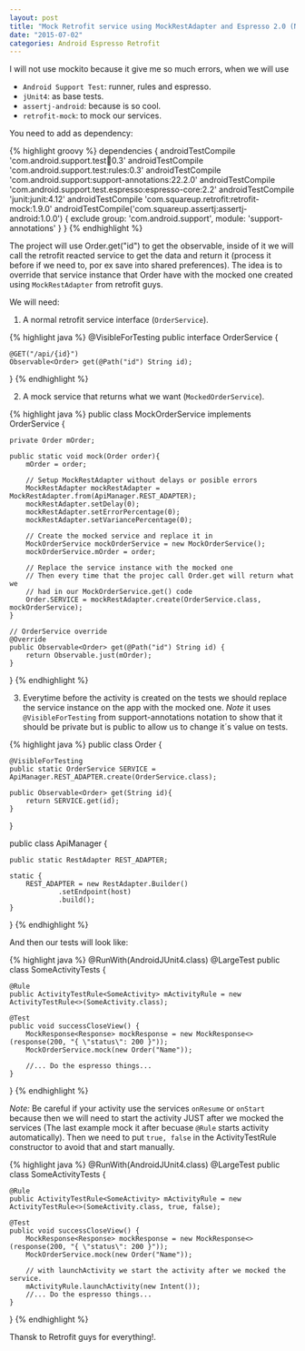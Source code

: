 ```yaml
---
layout: post
title: "Mock Retrofit service using MockRestAdapter and Espresso 2.0 (No Mockito)"
date: "2015-07-02"
categories: Android Espresso Retrofit
---
```


I will not use mockito because it give me so much errors, when we will use

* `Android Support Test`: runner, rules and espresso.
* `jUnit4`: as base tests.
* `assertj-android`: because is so cool.
* `retrofit-mock`: to mock our services.

You need to add as dependency:

{% highlight groovy %}
dependencies {
    androidTestCompile 'com.android.support.test:runner:0.3'
    androidTestCompile 'com.android.support.test:rules:0.3'
    androidTestCompile 'com.android.support:support-annotations:22.2.0'
    androidTestCompile 'com.android.support.test.espresso:espresso-core:2.2'
    androidTestCompile 'junit:junit:4.12'
    androidTestCompile 'com.squareup.retrofit:retrofit-mock:1.9.0'
    androidTestCompile('com.squareup.assertj:assertj-android:1.0.0') {
        exclude group: 'com.android.support', module: 'support-annotations'
    }
}
{% endhighlight %}

The project will use Order.get("id") to get the observable, inside of it we will call the retrofit reacted
service to get the data and return it (process it before if we need to, por ex save into shared preferences).
The idea is to override that service instance that Order have with the mocked one created using `MockRestAdapter`
from retrofit guys.

We will need:

1. A normal retrofit service interface (`OrderService`).

{% highlight java %}
@VisibleForTesting
public interface OrderService {

    @GET("/api/{id}")
    Observable<Order> get(@Path("id") String id);
}
{% endhighlight %}

2. A mock service that returns what we want (`MockedOrderService`).

{% highlight java %}
public class MockOrderService implements OrderService {

    private Order mOrder;

    public static void mock(Order order){
        mOrder = order;

        // Setup MockRestAdapter without delays or posible errors
        MockRestAdapter mockRestAdapter = MockRestAdapter.from(ApiManager.REST_ADAPTER);
        mockRestAdapter.setDelay(0);
        mockRestAdapter.setErrorPercentage(0);
        mockRestAdapter.setVariancePercentage(0);

        // Create the mocked service and replace it in
        MockOrderService mockOrderService = new MockOrderService();
        mockOrderService.mOrder = order;

        // Replace the service instance with the mocked one
        // Then every time that the projec call Order.get will return what we
        // had in our MockOrderService.get() code
        Order.SERVICE = mockRestAdapter.create(OrderService.class, mockOrderService);
    }

    // OrderService override
    @Override
    public Observable<Order> get(@Path("id") String id) {
        return Observable.just(mOrder);
    }

}
{% endhighlight %}

3. Everytime before the activity is created on the tests we should replace the service instance on the app
with the mocked one.
*Note* it uses `@VisibleForTesting` from support-annotations notation to show that it should be private but is public to allow
us to change it´s value on tests.

{% highlight java %}
public class Order  {

    @VisibleForTesting
    public static OrderService SERVICE = ApiManager.REST_ADAPTER.create(OrderService.class);

    public Observable<Order> get(String id){
        return SERVICE.get(id);
    }
}

public class ApiManager {

    public static RestAdapter REST_ADAPTER;

    static {
        REST_ADAPTER = new RestAdapter.Builder()
                .setEndpoint(host)
                .build();
    }
}
{% endhighlight %}

And then our tests will look like:

{% highlight java %}
@RunWith(AndroidJUnit4.class)
@LargeTest
public class SomeActivityTests {

    @Rule
    public ActivityTestRule<SomeActivity> mActivityRule = new ActivityTestRule<>(SomeActivity.class);

    @Test
    public void successCloseView() {
        MockResponse<Response> mockResponse = new MockResponse<>(response(200, "{ \"status\": 200 }"));
        MockOrderService.mock(new Order("Name"));

        //... Do the espresso things...
    }

}
{% endhighlight %}

*Note:* Be careful if your activity use the services `onResume` or `onStart` because then we will need to start the activity
JUST after we mocked the services (The last example mock it after becuase `@Rule` starts activity automatically).
Then we need to put `true, false` in the ActivityTestRule constructor to avoid that and start manually.

{% highlight java %}
@RunWith(AndroidJUnit4.class)
@LargeTest
public class SomeActivityTests {

    @Rule
    public ActivityTestRule<SomeActivity> mActivityRule = new ActivityTestRule<>(SomeActivity.class, true, false);

    @Test
    public void successCloseView() {
        MockResponse<Response> mockResponse = new MockResponse<>(response(200, "{ \"status\": 200 }"));
        MockOrderService.mock(new Order("Name"));

        // with launchActivity we start the activity after we mocked the service.
        mActivityRule.launchActivity(new Intent());
        //... Do the espresso things...
    }

}
{% endhighlight %}

Thansk to Retrofit guys for everything!.
